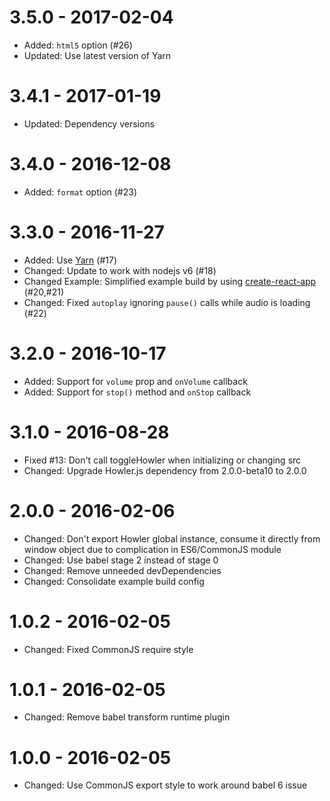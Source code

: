 # 3.5.0 - 2017-02-04

- Added: `html5` option (#26)
- Updated: Use latest version of Yarn


# 3.4.1 - 2017-01-19

- Updated: Dependency versions


# 3.4.0 - 2016-12-08

- Added: `format` option (#23)


# 3.3.0 - 2016-11-27

- Added: Use [Yarn](https://yarnpkg.com/) (#17)
- Changed: Update to work with nodejs v6 (#18)
- Changed Example: Simplified example build by using [create-react-app](https://github.com/facebookincubator/create-react-app) (#20,#21)
- Changed: Fixed `autoplay` ignoring `pause()` calls while audio is loading (#22)


# 3.2.0 - 2016-10-17

- Added: Support for `volume` prop and `onVolume` callback
- Added: Support for `stop()` method and `onStop` callback

# 3.1.0 - 2016-08-28

- Fixed #13: Don't call toggleHowler when initializing or changing src
- Changed: Upgrade Howler.js dependency from 2.0.0-beta10 to 2.0.0

# 2.0.0 - 2016-02-06

- Changed: Don't export Howler global instance, consume it
directly from window object due to complication in
ES6/CommonJS module
- Changed: Use babel stage 2 instead of stage 0
- Changed: Remove unneeded devDependencies
- Changed: Consolidate example build config

# 1.0.2 - 2016-02-05

- Changed: Fixed CommonJS require style

# 1.0.1 - 2016-02-05

- Changed: Remove babel transform runtime plugin

# 1.0.0 - 2016-02-05

- Changed: Use CommonJS export style to work around babel 6 issue
